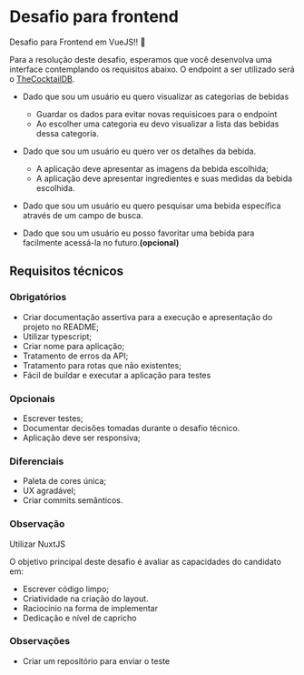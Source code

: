 # Desafio para frontend

Desafio para Frontend em VueJS!! :raised_hands:

Para a resolução deste desafio, esperamos que você desenvolva uma interface contemplando os requisitos abaixo. O endpoint a ser utilizado será o [TheCocktailDB](https://www.thecocktaildb.com/api.php).

- Dado que sou um usuário eu quero visualizar as categorias de bebidas

  - Guardar os dados para evitar novas requisicoes para o endpoint
  - Ao escolher uma categoria eu devo visualizar a lista das bebidas dessa categoria.

- Dado que sou um usuário eu quero ver os detalhes da bebida.

  - A aplicação deve apresentar as imagens da bebida escolhida;
  - A aplicação deve apresentar ingredientes e suas medidas da bebida escolhida.

- Dado que sou um usuário eu quero pesquisar uma bebida específica através de um campo de busca.

- Dado que sou um usuário eu posso favoritar uma bebida para facilmente acessá-la no futuro.**(opcional)**

## Requisitos técnicos

### Obrigatórios

- Criar documentação assertiva para a execução e apresentação do projeto no README;
- Utilizar typescript;
- Criar nome para aplicação;
- Tratamento de erros da API;
- Tratamento para rotas que não existentes;
- Fácil de buildar e executar a aplicação para testes

### Opcionais

- Escrever testes;
- Documentar decisões tomadas durante o desafio técnico.
- Aplicação deve ser responsiva;

### Diferenciais

- Paleta de cores única;
- UX agradável;
- Criar commits semânticos.

### Observação

Utilizar NuxtJS

O objetivo principal deste desafio é avaliar as capacidades do candidato em:

- Escrever código limpo;
- Criatividade na criação do layout.
- Raciocinio na forma de implementar
- Dedicação e nível de capricho

### Observações
- Criar um repositório para enviar o teste
